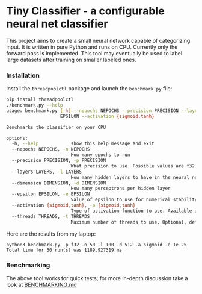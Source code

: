 # Tiny Classifier - a configurable neural net classifier

This project aims to create a small neural network capable of categorizing input.  It is written in pure Python and runs on CPU.  Currently only the forward pass is implemented.  This tool may eventually be used to label large datasets after training on smaller labeled ones.

### Installation


Install the `threadpoolctl` package and launch the `benchmark.py` file:
```bash
pip install threadpoolctl
./benchmark.py --help
usage: benchmark.py [-h] --nepochs NEPOCHS --precision PRECISION --layers LAYERS --dimension DIMENSION --epsilon
                    EPSILON --activation {sigmoid,tanh}

Benchmarks the classifier on your CPU

options:
  -h, --help            show this help message and exit
  --nepochs NEPOCHS, -n NEPOCHS
                        How many epochs to run
  --precision PRECISION, -p PRECISION
                        What precision to use. Possible values are f32 and 64
  --layers LAYERS, -l LAYERS
                        How many hidden layers to have in the neural net
  --dimension DIMENSION, -d DIMENSION
                        How many perceptrons per hidden layer
  --epsilon EPSILON, -e EPSILON
                        Value of epsilon to use for numerical stability
  --activation {sigmoid,tanh}, -a {sigmoid,tanh}
                        Type of activation function to use. Available are sigmoid and tanh
  --threads THREADS, -t THREADS
                        Maximum number of threads to use. Optional, defaults to max available.
```
Here are the results from my laptop:
```
python3 benchmark.py -p f32 -n 50 -l 100 -d 512 -a sigmoid -e 1e-25
Total time for 50 run(s) was 1189.927319 ms
```

### Benchmarking
The above tool works for quick tests; for more in-depth discussion take a look at [BENCHMARKING.md]

[BENCHMARKING.md]: https://github.com/zlatinb/tiny-classifier/blob/main/BENCHMARKING.md

